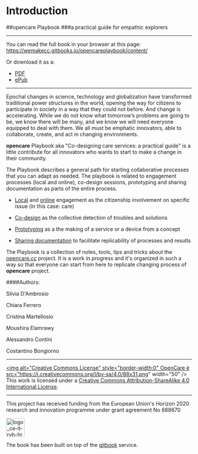# Introduction

##opencare Playbook
###a practical guide for empathic explorers 

---
You can read the full book in your browser at this page: https://wemakecc.gitbooks.io/opencareplaybook/content/

Or download it as a:
- [PDF](https://www.gitbook.com/download/pdf/book/wemakecc/opencareplaybook) 
- [ePub](https://www.gitbook.com/download/epub/book/wemakecc/opencareplaybook) 
---
Epochal changes in science, technology and globalization have transformed traditional power structures in the world, opening the way for citizens to participate in society in a way that they could not before. And change is accelerating. While we do not know what tomorrow’s problems are going to be, we know there will be many, and we know we will need everyone equipped to deal with them. 
We all must be emphatic innovators, able to collaborate, create, and act in changing environments. 

**opencare** Playbook aka "Co-designing care services: a practical guide" is a little contribute for all innovators who wants to start to make a change in their community.

The Playbook describes a general path for starting collaborative processes that you can adapt as needed. The playbook is related to engagement processes (local and online), co-design sessions, prototyping and sharing documentation as parts of the entire process. 

* [Local](../how_to_involve_a_local_community.md) and [online](../how_to_involve_an_online_community.md) engagement as the citizenship involvement on specific issue (in this case: care)

* [Co-design](../how_can_i_structure_a_co-design_session.md) as the collective detection of troubles and solutions 

* [Prototyping](../how_can_i_make_a_prototype.md) as a the making of a service or a device from a concept

* [Sharing documentation](../how_can_i_share_a_project.md) to facilitate replicability of processes and results

The Playbook is a collection of notes, tools, tips and tricks about the [opencare.cc](http://opencare.cc) project. 
It is a work in progress and it's organized in such a way so that everyone can start from here to replicate changing process of **opencare** project.

####Authors:

Silvia D'Ambrosio

Chiara Ferrero
 
Cristina Martellosio

Moushira Elamrawy

Alessandro Contini

Costantino Bongiorno

---
<a rel="license" href="http://creativecommons.org/licenses/by-sa/4.0/"><img alt="Creative Commons License" style="border-width:0" OpenCare è src="https://i.creativecommons.org/l/by-sa/4.0/88x31.png" width="50" /></a><br />This work is licensed under a <a rel="license" href="http://creativecommons.org/licenses/by-sa/4.0/">Creative Commons Attribution-ShareAlike 4.0 International License</a>.

---

This project has received funding from the European Union's Horizon 2020 research and innovation programme under grant agreement No 688670

<a href="http://wemake.cc/core/uploads/2015/12/logo_ce-it-rvb-hr.jpg"><img class="alignnone wp-image-83875" src="http://wemake.cc/core/uploads/2015/12/logo_ce-it-rvb-hr.jpg" alt="logo_ce-it-rvb-hr" width="50" />
</a>

The book has been built on top of the [gitbook](http://gitbook.com) service.
